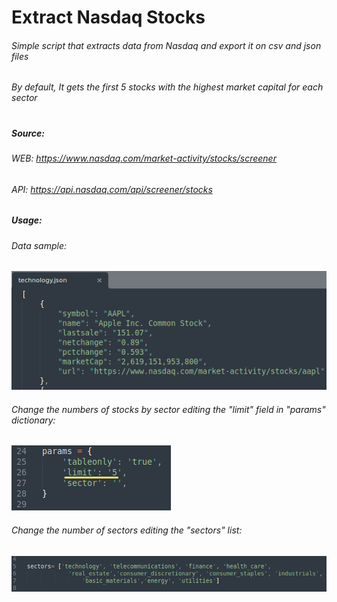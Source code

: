 # Extract Nasdaq Stocks
###### Simple script that extracts data from Nasdaq and export it on csv and json files 
###### By default, It gets the first 5 stocks with the highest market capital for each sector
#
##### Source:   
###### WEB: https://www.nasdaq.com/market-activity/stocks/screener 
###### API: https://api.nasdaq.com/api/screener/stocks
##### Usage:
###### Data sample:
![Screenshot](screenshots/data.png)
###### Change the numbers of stocks by sector editing the "limit" field in "params" dictionary:
![Screenshot](screenshots/params.png)
###### Change the number of sectors editing the "sectors" list:
![Screenshot](screenshots/sectors.png)
